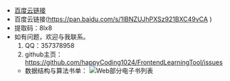 - [百度云链接](https://pan.baidu.com/s/1lBNZUJhPXSz921BXC49vCA )
- 百度云链接(https://pan.baidu.com/s/1lBNZUJhPXSz921BXC49vCA )
- 提取码：8lx8
- 如有问题，欢迎与我联系。
  1. QQ：357378958
  2. github主页：https://github.com/happyCoding1024/FrontendLearningTool/issues
  - 数据结构与算法书单：
  ![Web部分电子书列表](https://happycoding1024.github.io/FrontendLearningTool/img/电子书列表/数据结构与算法.png)